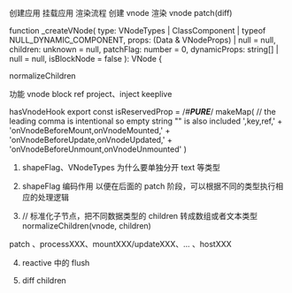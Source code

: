 

创建应用
挂载应用
渲染流程
创建 vnode
渲染 vnode
patch(diff)

function _createVNode(
  type: VNodeTypes | ClassComponent | typeof NULL_DYNAMIC_COMPONENT,
  props: (Data & VNodeProps) | null = null,
  children: unknown = null,
  patchFlag: number = 0,
  dynamicProps: string[] | null = null,
  isBlockNode = false
): VNode {


normalizeChildren

功能
vnode block
ref
project、inject
keeplive


hasVnodeHook
export const isReservedProp = /*#__PURE__*/ makeMap(
  // the leading comma is intentional so empty string "" is also included
  ',key,ref,' +
    'onVnodeBeforeMount,onVnodeMounted,' +
    'onVnodeBeforeUpdate,onVnodeUpdated,' +
    'onVnodeBeforeUnmount,onVnodeUnmounted'
)

1. shapeFlag、VNodeTypes
   为什么要单独分开 text 等类型

2. shapeFlag 编码作用
以便在后面的 patch 阶段，可以根据不同的类型执行相应的处理逻辑

3. // 标准化子节点，把不同数据类型的 children 转成数组或者文本类型normalizeChildren(vnode, children)

patch 、processXXX、mountXXX/updateXXX、... 、hostXXX

4. reactive 中的 flush

5. diff children